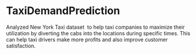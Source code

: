 # TaxiDemandPrediction
Analyzed New York Taxi dataset  to help taxi companies to maximize their utilization by diverting the cabs into the locations during specific times. This can help taxi drivers make more profits and also improve customer satisfaction.
